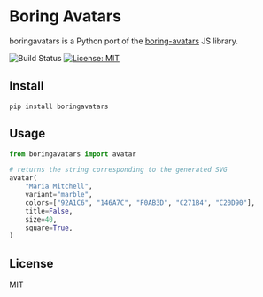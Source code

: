 
# Boring Avatars

boringavatars is a Python port of the <a href="https://www.npmjs.com/package/boring-avatars">boring-avatars</a> JS library.

![Build Status](https://github.com/federicobond/boringavatars/actions/workflows/python-package.yml/badge.svg?branch=main)
[![License: MIT](https://img.shields.io/badge/License-MIT-yellow.svg)](https://opensource.org/licenses/MIT)

## Install

```
pip install boringavatars
```

## Usage

```python
from boringavatars import avatar

# returns the string corresponding to the generated SVG
avatar(
    "Maria Mitchell",
    variant="marble",
    colors=["92A1C6", "146A7C", "F0AB3D", "C271B4", "C20D90"],
    title=False,
    size=40,
    square=True,
)
```

## License

MIT
